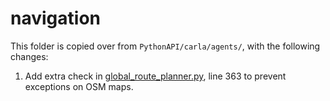 # navigation


This folder is copied over from `PythonAPI/carla/agents/`, with the following changes:

1. Add extra check in [global_route_planner.py](navigation/global_route_planner.py), line 363 to prevent exceptions on OSM maps.
